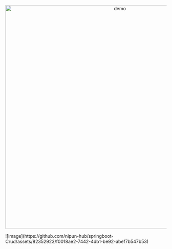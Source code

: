 
<p align="center">
  <img width="700" align="center" src="[https://user-images.githubusercontent.com/9840435/60266022-72a82400-98e7-11e9-9958-f9004c2f97e1.gif](https://github.com/nipun-hub/springboot-Crud/assets/82352923/f0018ae2-7442-4db1-be92-abef7b547b53)" alt="demo"/>
</p>
![image](https://github.com/nipun-hub/springboot-Crud/assets/82352923/f0018ae2-7442-4db1-be92-abef7b547b53)
